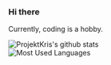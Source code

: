 ### Hi there

Currently, coding is a hobby.

![ProjektKris's github stats](https://github-readme-stats.vercel.app/api?username=ProjektKris)<br>
![Most Used Languages](https://github-readme-stats.vercel.app/api/top-langs/?username=ProjektKris&layout=compact)
